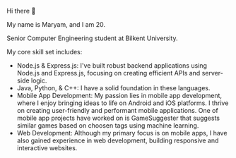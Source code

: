Hi there 👋

My name is Maryam, and I am 20.

Senior Computer Engineering student at Bilkent University.

My core skill set includes:

  - Node.js & Express.js: I've built robust backend applications using Node.js and Express.js, focusing on creating efficient APIs and server-side logic.
  - Java, Python, & C++: I have a solid foundation in these languages.
  - Mobile App Development: My passion lies in mobile app development, where I enjoy bringing ideas to life on Android and iOS platforms. I thrive on creating user-friendly and performant
    mobile applications. One of mobile app projects have worked on is GameSuggester that suggests similar games based on choosen tags using machine learning.
  - Web Development: Although my primary focus is on mobile apps, I have also gained experience in web development, building responsive and interactive websites.

<!--
**MaryamAzimli/MaryamAzimli** is a ✨ _special_ ✨ repository because its `README.md` (this file) appears on your GitHub profile.

Here are some ideas to get you started:


- 🌱 
- 👯 I’m looking to collaborate on ...
- 🤔 I’m looking for help with ...
- 💬 Ask me about ...
- 📫 How to reach me: ...
- 😄 Pronouns: ...
- ⚡ Fun fact: ...
-->
